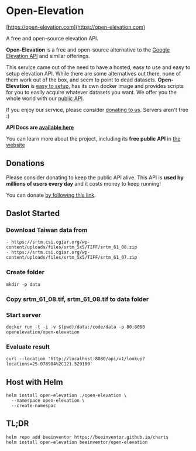 # Open-Elevation

[https://open-elevation.com](https://open-elevation.com)

A free and open-source elevation API.

**Open-Elevation** is a free and open-source alternative to the [Google Elevation API](https://developers.google.com/maps/documentation/elevation/start) and similar offerings.

This service came out of the need to have a hosted, easy to use and easy to setup elevation API. While there are some alternatives out there, none of them work out of the box, and seem to point to dead datasets. <b>Open-Elevation</b> is [easy to setup](https://github.com/Jorl17/open-elevation/blob/master/docs/host-your-own.md), has its own docker image and provides scripts for you to easily acquire whatever datasets you want. We offer you the whole world with our [public API](https://github.com/Jorl17/open-elevation/blob/master/docs/api.md).

If you enjoy our service, please consider [donating to us](https://open-elevation.com#donate). Servers aren't free :)

**API Docs are [available here](https://github.com/Jorl17/open-elevation/blob/master/docs/api.md)**

You can learn more about the project, including its **free public API** in [the website](https://open-elevation.com)

## Donations

Please consider donating to keep the public API alive. This API is **used by millions of users every day** and it costs money to keep running!

You can donate [by following this link](https://www.open-elevation.com/#donate).


## DasIot Started


### Download Taiwan data from 

```
- https://srtm.csi.cgiar.org/wp-content/uploads/files/srtm_5x5/TIFF/srtm_61_08.zip
- https://srtm.csi.cgiar.org/wp-content/uploads/files/srtm_5x5/TIFF/srtm_61_07.zip
```

### Create folder

```
mkdir -p data
```

### Copy srtm_61_08.tif, srtm_61_08.tif to data folder

### Start server

```
docker run -t -i -v $(pwd)/data:/code/data -p 80:8080 openelevation/open-elevation
```

### Evaluate result

```
curl --location 'http://localhost:8080/api/v1/lookup?locations=25.078984%2C121.529100'
```


## Host with Helm

```
helm install open-elevation ./open-elevation \
  --namespace open-elevation \
  --create-namespac
```

## TL;DR

```
helm repo add beeinventor https://beeinventor.github.io/charts
helm install open-elevation beeinventor/open-elevation
```

